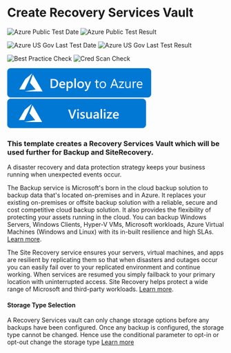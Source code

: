 # Create Recovery Services Vault

![Azure Public Test Date](https://azurequickstartsservice.blob.core.windows.net/badges/101-recovery-services-vault-create/PublicLastTestDate.svg)
![Azure Public Test Result](https://azurequickstartsservice.blob.core.windows.net/badges/101-recovery-services-vault-create/PublicDeployment.svg)

![Azure US Gov Last Test Date](https://azurequickstartsservice.blob.core.windows.net/badges/101-recovery-services-vault-create/FairfaxLastTestDate.svg)
![Azure US Gov Last Test Result](https://azurequickstartsservice.blob.core.windows.net/badges/101-recovery-services-vault-create/FairfaxDeployment.svg)

![Best Practice Check](https://azurequickstartsservice.blob.core.windows.net/badges/101-recovery-services-vault-create/BestPracticeResult.svg)
![Cred Scan Check](https://azurequickstartsservice.blob.core.windows.net/badges/101-recovery-services-vault-create/CredScanResult.svg)

[![Deploy To Azure](https://raw.githubusercontent.com/Azure/azure-quickstart-templates/master/1-CONTRIBUTION-GUIDE/images/deploytoazure.svg?sanitize=true)]("https://portal.azure.com/#create/Microsoft.Template/uri/https%3A%2F%2Fraw.githubusercontent.com%2FAzure%2Fazure-quickstart-templates%2Fmaster%2F101-recovery-services-vault-create%2Fazuredeploy.json")  [![Visualize](https://raw.githubusercontent.com/Azure/azure-quickstart-templates/master/1-CONTRIBUTION-GUIDE/images/visualizebutton.svg?sanitize=true)]("http://armviz.io/#/?load=https%3A%2F%2Fraw.githubusercontent.com%2FAzure%2Fazure-quickstart-templates%2Fmaster%2F101-recovery-services-vault-create%2Fazuredeploy.json")

### This template creates a Recovery Services Vault which will be used further for Backup and SiteRecovery.

A disaster recovery and data protection strategy keeps your business running when unexpected events occur.

The Backup service is Microsoft's born in the cloud backup solution to backup data that's located on-premises and in Azure. It replaces your existing on-premises or offsite backup solution with a reliable, secure and cost competitive cloud backup solution. It also provides the flexibility of protecting your assets running in the cloud. You can backup Windows Servers, Windows Clients, Hyper-V VMs, Microsoft workloads, Azure Virtual Machines (Windows and Linux) with its in-built resilience and high SLAs. [Learn more](http://aka.ms/backup-learn-more/).

The Site Recovery service ensures your servers, virtual machines, and apps are resilient by replicating them so that when disasters and outages occur you can easily fail over to your replicated environment and continue working. When services are resumed you simply failback to your primary location with uninterrupted access. Site Recovery helps protect a wide range of Microsoft and third-party workloads. [Learn more](http://aka.ms/asr-learn-more/).

#### Storage Type Selection
A Recovery Services vault can only change storage options before any backups have been configured. Once any backup is configured, the storage type cannot be changed. Hence use the conditional parameter to opt-in or opt-out change the storage type [Learn more](https://docs.microsoft.com/en-us/azure/backup/backup-azure-backup-faq#can-i-change-from-grs-to-lrs-after-a-backup)


